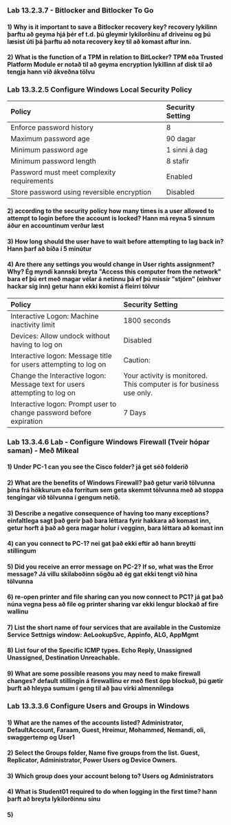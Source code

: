 ### Lab 13.2.3.7 - Bitlocker and Bitlocker To Go
#### 1) Why is it important to save a Bitlocker recovery key? recovery lykilinn þarftu að geyma hjá þér ef t.d. þú gleymir lykilorðinu af driveinu og þú læsist úti þá þarftu að nota recovery key til að komast aftur inn.
#### 2) What is the function of a TPM in relation to BitLocker? TPM eða Trusted Platform Module er notað til að geyma encryption lykillinn af disk til að tengja hann við ákveðna tölvu
### Lab 13.3.2.5 Configure Windows Local Security Policy
| Policy     | Security Setting |
| :---        |    :----   |
| Enforce password history    | 8  |
| Maximum password age   |  90 dagar  |
| Minimum password age      | 1 sinni á dag |
| Minimum password length        |  8 stafir   |
| Password must meet complexity requirements     | Enabled   |
| Store password using reversible encryption   | Disabled     |
#### 2) according to the security policy how many times is a user allowed to attempt to login before the account is locked? Hann má reyna 5 sinnum áður en accountinum verður læst
#### 3) How long should the user have to wait before attempting to lag back in? Hann þarf að bíða í 5 mínútur
#### 4) Are there any settings you would change in User rights assignment? Why? Ég myndi kannski breyta "Access this computer from the network" bara ef þú ert með magar vélar á netinnu þá ef þú missir "stjórn" (einhver hackar sig inn) getur hann ekki komist á fleirri tölvur
| Policy     | Security Setting |
| :---        |    :----   |
| Interactive Logon: Machine inactivity limit    | 1800 seconds  |
| Devices: Allow undock without having to log on   |  Disabled  |
| Interactive logon: Message title for users attempting to log on      | Caution: |
| Change the Interactive logon: Message text for users attempting to log on |  Your activity is monitored. This computer is for business use only.   |
| Interactive logon: Prompt user to change password before expiration | 7 Days  |
### Lab 13.3.4.6 Lab - Configure Windows Firewall (Tveir hópar saman) - Með Mikeal
#### 1) Under PC-1 can you see the Cisco folder? já get séð folderið
#### 2) What are the benefits of Windows Firewall? það getur varið tölvunna þína frá hökkurum eða forritum sem geta skemmt tölvunna með að stoppa tengingar við tölvunna í gengum netið.
#### 3) Describe a negative consequence of having too many exceptions? einfaltlega sagt það gerir það bara léttara fyrir hakkara að komast inn, getur horft á það að gera magar holur í vegginn, bara léttara að komast inn
#### 4) can you connect to PC-1? nei gat það ekki eftir að hann breytti stillingum
#### 5) Did you receive an error message on PC-2? If so, what was the Error message? Já villu skilaboðinn sögðu að ég gat ekki tengt við hina tölvunna
#### 6) re-open printer and file sharing can you now connect to PC1? já gat það núna vegna þess að file og printer sharing var ekki lengur blockað af fire wallinu
#### 7) List the short name of four services that are available in the Customize Service Settnigs window: AeLookupSvc, Appinfo, ALG, AppMgmt 
#### 8) List four of the Specific ICMP types. Echo Reply, Unassigned  Unassigned, Destination Unreachable.
#### 9) What are some possible reasons you may need to make firewall changes? default stillingin á firewallinu er með flest öpp blockuð, þú gætir þurft að hleypa sumum í geng til að þau virki almennilega
### Lab 13.3.3.6 Configure Users and Groups in Windows
#### 1) What are the names of the accounts listed? Administrator, DefaultAccount, Faraam, Guest, Hreimur, Mohammed, Nemandi, oli, swaggertemp og User1
#### 2) Select the Groups folder, Name five groups from the list. Guest, Replicator, Administrator, Power Users og Device Owners.
#### 3) Which group does your account belong to? Users og Administrators
#### 4) What is Student01 required to do when logging in the first time? hann þarft að breyta lykilorðinnu sínu
#### 5) 
####
####
####
####
####
####
####
####
####
####
####
####
####
####
####
####
####
####
####
####
####
####
####
####
####
####
####
####
####
####
####
####
####
####
####
####
####
####
####
####
####
####
####
####
####
####
####
####
####
####
####
####
####
####
####
####
####
####